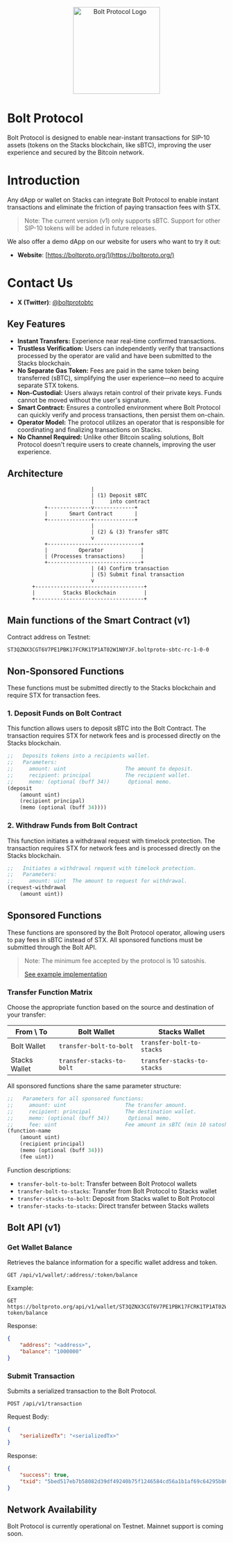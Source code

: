 <p align="center">
  <img src="https://storage.googleapis.com/bitfund/boltproto-icon.png" width="200" alt="Bolt Protocol Logo">
</p>

# Bolt Protocol

Bolt Protocol is designed to enable near-instant transactions for SIP-10 assets (tokens on the Stacks blockchain, like sBTC), improving the user experience and secured by the Bitcoin network.

# Introduction

Any dApp or wallet on Stacks can integrate Bolt Protocol to enable instant transactions and eliminate the friction of paying transaction fees with STX.

> Note: The current version (v1) only supports sBTC. Support for other SIP-10 tokens will be added in future releases.

We also offer a demo dApp on our website for users who want to try it out:

* **Website**: [https://boltproto.org/](https://boltproto.org/)

# Contact Us

* **X (Twitter)**: [@boltprotobtc](https://x.com/boltprotobtc)


## Key Features

-   **Instant Transfers:** Experience near real-time confirmed transactions.
-   **Trustless Verification:** Users can independently verify that transactions processed by the operator are valid and have been submitted to the Stacks blockchain.
-   **No Separate Gas Token:** Fees are paid in the same token being transferred (sBTC), simplifying the user experience—no need to acquire separate STX tokens.
-   **Non-Custodial:** Users always retain control of their private keys. Funds cannot be moved without the user's signature.
-   **Smart Contract:** Ensures a controlled environment where Bolt Protocol can quickly verify and process transactions, then persist them on-chain.
-   **Operator Model:** The protocol utilizes an operator that is responsible for coordinating and finalizing transactions on Stacks.
-   **No Channel Required:** Unlike other Bitcoin scaling solutions, Bolt Protocol doesn't require users to create channels, improving the user experience.

## Architecture

```pgsql
                           |
                           | (1) Deposit sBTC
                           |     into contract
            +--------------v-------------+
            |       Smart Contract       |
            +--------------+-------------+
                           |
                           | (2) & (3) Transfer sBTC
                           v
            +------------------------------+
            |          Operator            |
            | (Processes transactions)     |
            +------------------------------+
                           | (4) Confirm transaction
                           | (5) Submit final transaction
                           v
        +-----------------------------------+
        |         Stacks Blockchain         |
        +-----------------------------------+
```

## Main functions of the Smart Contract (v1)

Contract address on Testnet:

```
ST3QZNX3CGT6V7PE1PBK17FCRK1TP1AT02W1N0YJF.boltproto-sbtc-rc-1-0-0
```

## Non-Sponsored Functions

These functions must be submitted directly to the Stacks blockchain and require STX for transaction fees.

### 1. Deposit Funds on Bolt Contract

This function allows users to deposit sBTC into the Bolt Contract. The transaction requires STX for network fees and is processed directly on the Stacks blockchain.

```lisp
;;   Deposits tokens into a recipients wallet.
;;   Parameters:
;;     amount: uint                   The amount to deposit.
;;     recipient: principal           The recipient wallet.
;;     memo: (optional (buff 34))      Optional memo.
(deposit
    (amount uint)
    (recipient principal)
    (memo (optional (buff 34))))
```

### 2. Withdraw Funds from Bolt Contract

This function initiates a withdrawal request with timelock protection. The transaction requires STX for network fees and is processed directly on the Stacks blockchain.

```lisp
;;   Initiates a withdrawal request with timelock protection.
;;   Parameters:
;;     amount: uint  The amount to request for withdrawal.
(request-withdrawal 
    (amount uint))
```

## Sponsored Functions

These functions are sponsored by the Bolt Protocol operator, allowing users to pay fees in sBTC instead of STX. All sponsored functions must be submitted through the Bolt API.

> Note: The minimum fee accepted by the protocol is 10 satoshis.
> 
> [See example implementation](cookbook/transfer.md)

### Transfer Function Matrix

Choose the appropriate function based on the source and destination of your transfer:

| From \ To      | Bolt Wallet        | Stacks Wallet      |
|----------------|--------------------|--------------------|
| Bolt Wallet    | `transfer-bolt-to-bolt`| `transfer-bolt-to-stacks`|
| Stacks Wallet  | `transfer-stacks-to-bolt`| `transfer-stacks-to-stacks`|

All sponsored functions share the same parameter structure:

```lisp
;;   Parameters for all sponsored functions:
;;     amount: uint                   The transfer amount.
;;     recipient: principal           The destination wallet.
;;     memo: (optional (buff 34))      Optional memo.
;;     fee: uint                      Fee amount in sBTC (min 10 satoshis)
(function-name 
    (amount uint)
    (recipient principal)
    (memo (optional (buff 34)))
    (fee uint))
```

Function descriptions:
- `transfer-bolt-to-bolt`: Transfer between Bolt Protocol wallets
- `transfer-bolt-to-stacks`: Transfer from Bolt Protocol to Stacks wallet
- `transfer-stacks-to-bolt`: Deposit from Stacks wallet to Bolt Protocol
- `transfer-stacks-to-stacks`: Direct transfer between Stacks wallets

## Bolt API (v1)

### Get Wallet Balance

Retrieves the balance information for a specific wallet address and token.

```http
GET /api/v1/wallet/:address/:token/balance
```

Example:
```http
GET https://boltproto.org/api/v1/wallet/ST3QZNX3CGT6V7PE1PBK17FCRK1TP1AT02W1N0YJF/sbtc-token/balance
```

Response:
```json
{
    "address": "<address>",
    "balance": "1000000"
}
```

### Submit Transaction

Submits a serialized transaction to the Bolt Protocol.

```http
POST /api/v1/transaction
```

Request Body:
```json
{
    "serializedTx": "<serializedTx>"
}
```

Response:
```json
{
    "success": true,
    "txid": "5bed517eb7b58082d39df49240b75f1246584cd56a1b1af69c64295b86334291"
}
```


## Network Availability

Bolt Protocol is currently operational on Testnet. Mainnet support is coming soon.

<!-- ## Roadmap

[List of planned future features]

## Security Considerations

[Detailed explanation of security assumptions, risks, and mitigations] -->


